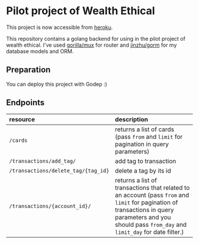 # Pilot project of Wealth Ethical

This project is now accessible from [heroku](https://wealth-ethical.herokuapp.com). 

This repository contains a golang backend for using in the pilot project of wealth ethical.
I've used [gorilla/mux](https://github.com/gorilla/mux) for router and [jinzhu/gorm](https://github.com/jinzhu/gorm) for my database models and ORM.

## Preparation

You can deploy this project with Godep :)

## Endpoints


| resource      | description                       |
|:--------------|:----------------------------------|
| `/cards`      | returns a list of cards (pass `from` and `limit` for pagination in query parameters)
| `/transactions/add_tag/`    | add tag to transaction
| `/transactions/delete_tag/{tag_id}` | delete a tag by its id |
| `/transactions/{account_id}/`      | returns a list of transactions that related to an account (pass `from` and `limit` for pagination of transactions in query parameters and you should pass `from_day` and `limit_day` for date filter.)|

